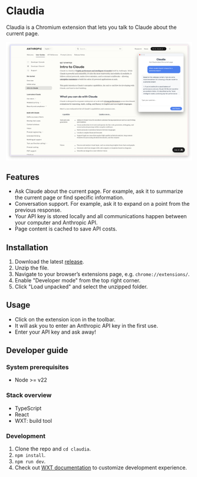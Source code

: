# Claudia

Claudia is a Chromium extension that lets you talk to Claude about the current page.

![](./screenshot.png "Claudia screenshot")

## Features

- Ask Claude about the current page. For example, ask it to summarize the current page or find specific information.
- Conversation support. For example, ask it to expand on a point from the previous response.
- Your API key is stored locally and all communications happen between your computer and Anthropic API.
- Page content is cached to save API costs.

## Installation

1. Download the latest [release](https://github.com/cubesort/claudia/releases).
2. Unzip the file.
3. Navigate to your browser’s extensions page, e.g. `chrome://extensions/`.
4. Enable "Developer mode" from the top right corner.
5. Click "Load unpacked" and select the unzipped folder.

## Usage

- Click on the extension icon in the toolbar.
- It will ask you to enter an Anthropic API key in the first use.
- Enter your API key and ask away!

## Developer guide

### System prerequisites

- Node >= v22

### Stack overview

- TypeScript
- React
- WXT: build tool

### Development

1. Clone the repo and `cd claudia`.
2. `npm install`.
3. `npm run dev`.
4. Check out [WXT documentation](https://wxt.dev/guide/essentials/config/browser-startup.html#browser-startup) to customize development experience.
